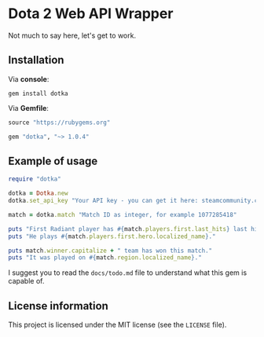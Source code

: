 # Dota 2 Web API Wrapper

Not much to say here, let's get to work.

## Installation

Via **console**:
```shell
gem install dotka
```

Via **Gemfile**:
```ruby
source "https://rubygems.org"

gem "dotka", "~> 1.0.4"
```

## Example of usage

```ruby
require "dotka"

dotka = Dotka.new
dotka.set_api_key "Your API key - you can get it here: steamcommunity.com/dev/apikey"

match = dotka.match "Match ID as integer, for example 1077285418"

puts "First Radiant player has #{match.players.first.last_hits} last hits."
puts "He plays #{match.players.first.hero.localized_name}."

puts match.winner.capitalize + " team has won this match."
puts "It was played on #{match.region.localized_name}."
```

I suggest you to read the `docs/todo.md` file to understand what this gem is capable of.

## License information

This project is licensed under the MIT license (see the `LICENSE` file).
